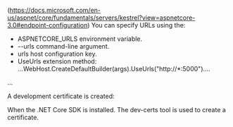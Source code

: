 

(https://docs.microsoft.com/en-us/aspnet/core/fundamentals/servers/kestrel?view=aspnetcore-3.0#endpoint-configuration)
You can specify URLs using the:
- ASPNETCORE_URLS environment variable.
- --urls command-line argument.
- urls host configuration key.
- UseUrls extension method:      ...WebHost.CreateDefaultBuilder(args).UseUrls("http://*:5000")....

...

A development certificate is created:

When the .NET Core SDK is installed.
The dev-certs tool is used to create a certificate.